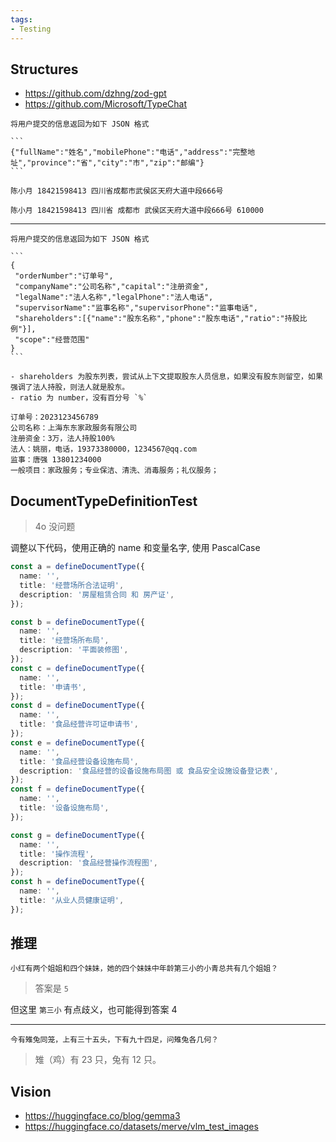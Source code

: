 ```yaml
---
tags:
- Testing
---
```


## Structures

- https://github.com/dzhng/zod-gpt
- https://github.com/Microsoft/TypeChat

````
将用户提交的信息返回为如下 JSON 格式

```
{"fullName":"姓名","mobilePhone":"电话","address":"完整地址","province":"省","city":"市","zip":"邮编"}
```
````

```
陈小月 18421598413 四川省成都市武侯区天府大道中段666号
```

```
陈小月 18421598413 四川省 成都市 武侯区天府大道中段666号 610000
```

---

````
将用户提交的信息返回为如下 JSON 格式

```
{
 "orderNumber":"订单号",
 "companyName":"公司名称","capital":"注册资金",
 "legalName":"法人名称","legalPhone":"法人电话",
 "supervisorName":"监事名称","supervisorPhone":"监事电话",
 "shareholders":[{"name":"股东名称","phone":"股东电话","ratio":"持股比例"}],
 "scope":"经营范围"
}
```

- shareholders 为股东列表，尝试从上下文提取股东人员信息，如果没有股东则留空，如果强调了法人持股，则法人就是股东。
- ratio 为 number，没有百分号 `%`
````

```
订单号：2023123456789
公司名称：上海东东家政服务有限公司
注册资金：3万，法人持股100%
法人：姚丽，电话，19373380000，1234567@qq.com
监事：唐强 13801234000
一般项目：家政服务；专业保洁、清洗、消毒服务；礼仪服务；
```


## DocumentTypeDefinitionTest

> 4o 没问题

调整以下代码，使用正确的 name 和变量名字, 使用 PascalCase

```ts
const a = defineDocumentType({
  name: '',
  title: '经营场所合法证明',
  description: '房屋租赁合同 和 房产证',
});

const b = defineDocumentType({
  name: '',
  title: '经营场所布局',
  description: '平面装修图',
});
const c = defineDocumentType({
  name: '',
  title: '申请书',
});
const d = defineDocumentType({
  name: '',
  title: '食品经营许可证申请书',
});
const e = defineDocumentType({
  name: '',
  title: '食品经营设备设施布局',
  description: '食品经营的设备设施布局图 或 食品安全设施设备登记表',
});
const f = defineDocumentType({
  name: '',
  title: '设备设施布局',
});

const g = defineDocumentType({
  name: '',
  title: '操作流程',
  description: '食品经营操作流程图',
});
const h = defineDocumentType({
  name: '',
  title: '从业人员健康证明',
});
```

## 推理

```
小红有两个姐姐和四个妹妹，她的四个妹妹中年龄第三小的小青总共有几个姐姐？
```

> 答案是 `5`

但这里 `第三小` 有点歧义，也可能得到答案 4

---

```
今有雉兔同笼，上有三十五头，下有九十四足，问雉兔各几何？
```

> 雉（鸡）有 23 只，兔有 12 只。


## Vision

- https://huggingface.co/blog/gemma3
- https://huggingface.co/datasets/merve/vlm_test_images
